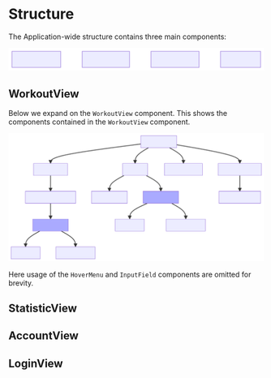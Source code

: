 # Structure

The Application-wide structure contains three main components:

![an svg image](./structure-figures/app-wide-structure.svg)

## WorkoutView

Below we expand on the `WorkoutView` component. This shows the components
contained in the `WorkoutView` component.

![an svg image](./structure-figures/structure.svg)

Here usage of the `HoverMenu` and `InputField` components are omitted for
brevity.

## StatisticView


## AccountView


## LoginView
